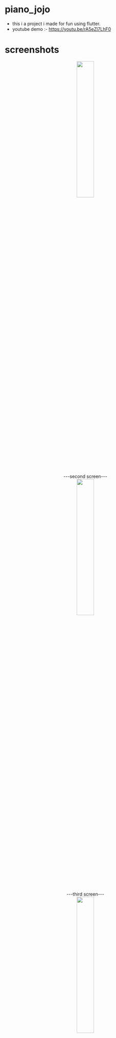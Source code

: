 # piano_jojo
- this i a project i made for fun using flutter.
- youtube demo :- https://youtu.be/rA5eZl7LhF0



# screenshots

<p align="center" width="100%">
    <img width="33%" src="https://github.com/rohit-sama/piano_jojo/assets/112627630/e87e333b-7417-4035-9ecb-a8ada4a2d61f"><br>
    ---second screen---<br>
    <img width="33%" src="https://github.com/rohit-sama/piano_jojo/assets/112627630/5b54b156-497b-4e8d-a069-d3b02369b771"><br>
    ---third screen---<br>
    <img width="33%" src="https://github.com/rohit-sama/piano_jojo/assets/112627630/64b30c8d-0fa8-4f2e-bafd-538cd126728e">
  
</p>




